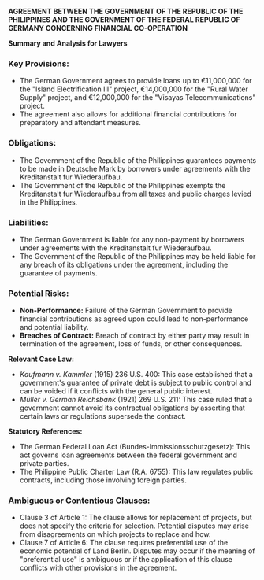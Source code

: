 **AGREEMENT BETWEEN THE GOVERNMENT OF THE REPUBLIC OF THE PHILIPPINES AND THE GOVERNMENT OF THE FEDERAL REPUBLIC OF GERMANY CONCERNING FINANCIAL CO-OPERATION**

**Summary and Analysis for Lawyers**

### Key Provisions:

*   The German Government agrees to provide loans up to €11,000,000 for the "Island Electrification III" project, €14,000,000 for the "Rural Water Supply" project, and €12,000,000 for the "Visayas Telecommunications" project.
*   The agreement also allows for additional financial contributions for preparatory and attendant measures.

### Obligations:

*   The Government of the Republic of the Philippines guarantees payments to be made in Deutsche Mark by borrowers under agreements with the Kreditanstalt fur Wiederaufbau.
*   The Government of the Republic of the Philippines exempts the Kreditanstalt fur Wiederaufbau from all taxes and public charges levied in the Philippines.

### Liabilities:

*   The German Government is liable for any non-payment by borrowers under agreements with the Kreditanstalt fur Wiederaufbau.
*   The Government of the Republic of the Philippines may be held liable for any breach of its obligations under the agreement, including the guarantee of payments.

### Potential Risks:

*   **Non-Performance:** Failure of the German Government to provide financial contributions as agreed upon could lead to non-performance and potential liability.
*   **Breaches of Contract:** Breach of contract by either party may result in termination of the agreement, loss of funds, or other consequences.

**Relevant Case Law:**

*   *Kaufmann v. Kammler* (1915) 236 U.S. 400: This case established that a government's guarantee of private debt is subject to public control and can be voided if it conflicts with the general public interest.
*   *Müller v. German Reichsbank* (1921) 269 U.S. 211: This case ruled that a government cannot avoid its contractual obligations by asserting that certain laws or regulations supersede the contract.

**Statutory References:**

*   The German Federal Loan Act (Bundes-Immissionsschutzgesetz): This act governs loan agreements between the federal government and private parties.
*   The Philippine Public Charter Law (R.A. 6755): This law regulates public contracts, including those involving foreign parties.

### Ambiguous or Contentious Clauses:

*   Clause 3 of Article 1: The clause allows for replacement of projects, but does not specify the criteria for selection. Potential disputes may arise from disagreements on which projects to replace and how.
*   Clause 7 of Article 6: The clause requires preferential use of the economic potential of Land Berlin. Disputes may occur if the meaning of "preferential use" is ambiguous or if the application of this clause conflicts with other provisions in the agreement.